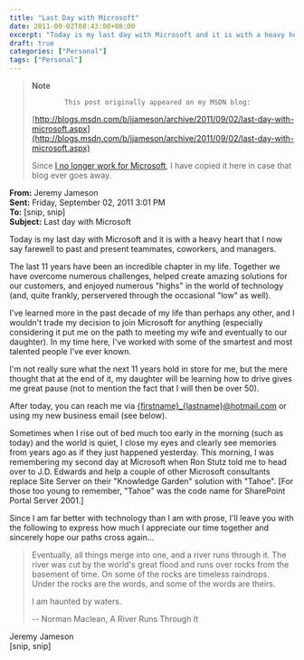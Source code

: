 ```yaml
---
title: "Last Day with Microsoft"
date: 2011-09-02T08:43:00+08:00
excerpt: "Today is my last day with Microsoft and it is with a heavy heart that I now say farewell to past and present teammates, coworkers, and managers..."
draft: true
categories: ["Personal"]
tags: ["Personal"]
---
```


> **Note**
> 
>             This post originally appeared on my MSDN blog:  
>   
> 
> 
> [http://blogs.msdn.com/b/jjameson/archive/2011/09/02/last-day-with-microsoft.aspx](http://blogs.msdn.com/b/jjameson/archive/2011/09/02/last-day-with-microsoft.aspx)
> 
> 
> Since [I no longer work for Microsoft](/blog/jjameson/2011/09/02/last-day-with-microsoft), I have copied it here in case that blog                 ever goes away.


**From:** Jeremy Jameson           
**Sent:** Friday, September 02, 2011 3:01 PM  
**To:** [snip, snip]  
**Subject:** Last day with Microsoft

Today is my last day with Microsoft and it is with a heavy heart that I now say         farewell to past and present teammates, coworkers, and managers.

The last 11 years have been an incredible chapter in my life. Together we have overcome         numerous challenges, helped create amazing solutions for our customers, and enjoyed         numerous "highs" in the world of technology (and, quite frankly, perservered through         the occasional "low" as well).

I've learned more in the past decade of my life than perhaps any other, and I wouldn't         trade my decision to join Microsoft for anything (especially considering it put         me on the path to meeting my wife and eventually to our daughter). In my time here,         I've worked with some of the smartest and most talented people I've ever known.

I'm not really sure what the next 11 years hold in store for me, but the mere thought         that at the end of it, my daughter will be learning how to drive gives me great         pause (not to mention the fact that I will then be over 50).

After today, you can reach me via [{firstname}\_{lastname}@hotmail.com](mailto:{firstname}_{lastname}@hotmail.com) or using my new business email (see below).

Sometimes when I rise out of bed much too early in the morning (such as today) and         the world is quiet, I close my eyes and clearly see memories from years ago as if         they just happened yesterday. This morning, I was remembering my second day at Microsoft         when Ron Stutz told me to head over to J.D. Edwards and help a couple of other Microsoft         consultants replace Site Server on their "Knowledge Garden" solution with "Tahoe".         [For those too young to remember, "Tahoe" was the code name for SharePoint Portal         Server 2001.]

Since I am far better with technology than I am with prose, I'll leave you with         the following to express how much I appreciate our time together and sincerely hope         our paths cross again...


> Eventually, all things merge into one, and a river runs through it. The river was             cut by the world's great flood and runs over rocks from the basement of time. On             some of the rocks are timeless raindrops. Under the rocks are the words, and some             of the words are theirs.
> 
> I am haunted by waters.
> 
> -- Norman Maclean, A River Runs Through It


Jeremy Jameson  
         [snip, snip]

